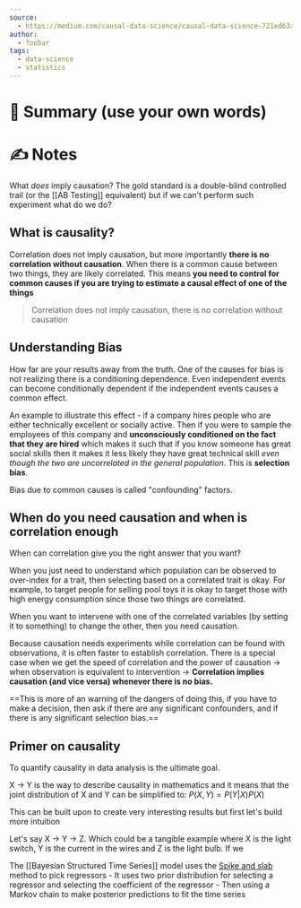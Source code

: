 ```yaml
---
source:
  - https://medium.com/causal-data-science/causal-data-science-721ed63a4027
author:
  - foobar
tags:
  - data-science
  - statistics
---
```

# 📰 Summary (use your own words)


# ✍️ Notes
What *does* imply causation? The gold standard is a double-blind controlled trail (or the [[AB Testing]] equivalent) but if we can't perform such experiment what do we do?

## What is causality?

Correlation does not imply causation, but more importantly **there is no correlation without causation**. When there is a common cause between two things, they are likely correlated. This means **you need to control for common causes if you are trying to estimate a causal effect of one of the things**

> Correlation does not imply causation, there is no correlation without causation

## Understanding Bias

How far are your results away from the truth. One of the causes for bias is not realizing there is a conditioning dependence. Even independent events can become conditionally dependent if the independent events causes a common effect. 

An example to illustrate this effect - if a company hires people who are either technically excellent or socially active. Then if you were to sample the employees of this company and **unconsciously conditioned on the fact that they are hired** which makes it such that if you know someone has great social skills then it makes it less likely they have great technical skill *even though the two are uncorrelated in the general population*. This is **selection bias**.

Bias due to common causes is called "confounding" factors. 

## When do you need causation and when is correlation enough

When can correlation give you the right answer that you want?

When you just need to understand which population can be observed to over-index for a trait, then selecting based on a correlated trait is okay. For example, to target people for selling pool toys it is okay to target those with high energy consumption since those two things are correlated.

When you want to intervene with one of the correlated variables (by setting it to something) to change the other, then you need causation. 

Because causation needs experiments while correlation can be found with observations, it is often faster to establish correlation. There is a special case when we get the speed of correlation and the power of causation -> when observation is equivalent to intervention -> **Correlation implies causation (and vice versa) whenever there is no bias.**

==This is more of an warning of the dangers of doing this, if you have to make a decision, then ask if there are any significant confounders, and if there is any significant selection bias.== 

## Primer on causality

To quantify causality in data analysis is the ultimate goal.

X -> Y is the way to describe causality in mathematics and it means that the joint distribution of X and Y can be simplified to: $P(X, Y) = P(Y|X)P(X)$

This can be built upon to create very interesting results but first let's build more intuition

Let's say X -> Y -> Z. Which could be a tangible example where X is the light switch, Y is the current in the wires and Z is the light bulb. If we 



The [[Bayesian Structured Time Series]] model uses the [Spike and slab](https://en.wikipedia.org/wiki/Spike-and-slab_regression) method to pick regressors
	- It uses two prior distribution for selecting a regressor and selecting the coefficient of the regressor
	- Then using a Markov chain to make posterior predictions to fit the time series
